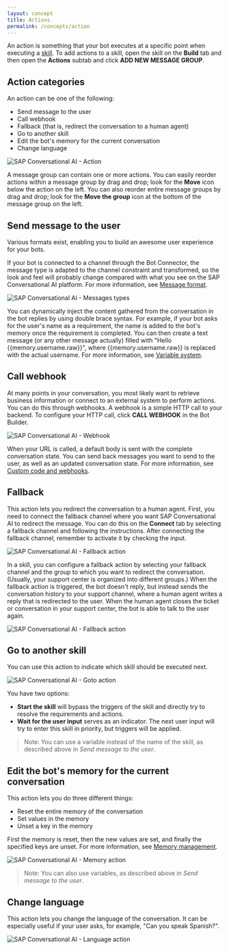 ```yaml
---
layout: concept
title: Actions
permalink: /concepts/action
---
```


An action is something that your bot executes at a specific point when executing a [skill](https://cdn.cai.tools.sap/docs/concepts/what-skill). To add actions to a skill, open the skill on the **Build** tab and then open the **Actions** subtab and click **ADD NEW MESSAGE GROUP**.

## Action categories

An action can be one of the following:

- Send message to the user
- Call webhook
- Fallback (that is, redirect the conversation to a human agent)
- Go to another skill
- Edit the bot's memory for the current conversation
- Change language

![SAP Conversational AI - Action](//cdn.cai.tools.sap/man/actions-type.png)

A message group can contain one or more actions. You can easily reorder actions within a message group by drag and drop; look for the **Move** icon below the action on the left. You can also reorder entire message groups by drag and drop; look for the **Move the group** icon at the bottom of the message group on the left.

## Send message to the user

Various formats exist, enabling you to build an awesome user experience for your bots.

If your bot is connected to a channel through the Bot Connector, the message type is adapted to the channel constraint and transformed, so the look and feel will probably change compared with what you see on the SAP Conversational AI platform. For more information, see [Message format](https://cdn.cai.tools.sap/docs/concepts/builder_messages).

![SAP Conversational AI - Messages types](//cdn.cai.tools.sap/man/recast-ai-type-of-messages.png)

You can dynamically inject the content gathered from the conversation in the bot replies by using double brace syntax. For example, if your bot asks for the user's name as a requirement, the name is added to the bot's memory once the requirement is completed. You can then create a text message (or any other message actually) filled with "Hello {{memory.username.raw}}", where {{memory.username.raw}} is replaced with the actual username. For more information, see [Variable system](https://cdn.cai.tools.sap/docs/concepts/builder_messages).

## Call webhook

At many points in your conversation, you most likely want to retrieve business information or connect to an external system to perform actions. You can do this through webhooks. A webhook is a simple HTTP call to your backend. To configure your HTTP call, click **CALL WEBHOOK** in the Bot Builder.

![SAP Conversational AI - Webhook](//cdn.cai.tools.sap/man/webhook/header.png)

When your URL is called, a default body is sent with the complete conversation state. You can send back messages you want to send to the user, as well as an updated conversation state. For more information, see [Custom code and webhooks](https://cdn.cai.tools.sap/docs/concepts/code-and-webhook).

## Fallback

This action lets you redirect the conversation to a human agent. First, you need to connect the fallback channel where you want SAP Conversational AI to redirect the message. You can do this on the **Connect** tab by selecting a fallback channel and following the instructions. After connecting the fallback channel, remember to activate it by checking the input.

![SAP Conversational AI - Fallback action](https://cdn.cai.tools.sap/man/fallback-channel.png)

In a skill, you can configure a fallback action by selecting your fallback channel and the group to which you want to redirect the conversation. (Usually, your support center is organized into different groups.) When the fallback action is triggered, the bot doesn't reply, but instead sends the conversation history to your support channel, where a human agent writes a reply that is redirected to the user. When the human agent closes the ticket or conversation in your support center, the bot is able to talk to the user again.

![SAP Conversational AI - Fallback action](https://cdn.cai.tools.sap/man/fallback-action.png)

## Go to another skill

You can use this action to indicate which skill should be executed next.

![SAP Conversational AI - Goto action](//cdn.cai.tools.sap/man/recast-ai-goto-action.png)

You have two options:

- **Start the skill** will bypass the triggers of the skill and directly try to resolve the requirements and actions.
- **Wait for the user input** serves as an indicator. The next user input will try to enter this skill in priority, but triggers will be applied.

> Note: You can use a variable instead of the name of the skill, as described above in *Send message to the user*.

## Edit the bot's memory for the current conversation

This action lets you do three different things:

* Reset the entire memory of the conversation
* Set values in the memory
* Unset a key in the memory

First the memory is reset, then the new values are set, and finally the specified keys are unset. For more information, see [Memory management](https://cdn.cai.tools.sap/docs/concepts/memory-management).

![SAP Conversational AI - Memory action](//cdn.cai.tools.sap/man/recast-ai-memory-action.png)

> Note: You can also use variables, as described above in *Send message to the user*.

## Change language

This action lets you change the language of the conversation. It can be especially useful if your user asks, for example, "Can you speak Spanish?".

![SAP Conversational AI - Language action](//cdn.cai.tools.sap/man/recast-ai-language-action.png)

